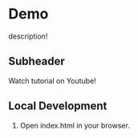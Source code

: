 # Demo

description!

## Subheader

Watch tutorial on Youtube!

## Local Development

1. Open index.html in your browser.